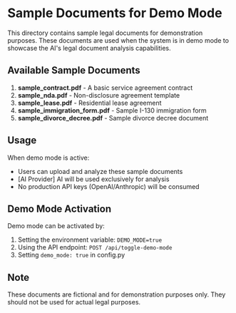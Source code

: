 # Sample Documents for Demo Mode

This directory contains sample legal documents for demonstration purposes. These documents are used when the system is in demo mode to showcase the AI's legal document analysis capabilities.

## Available Sample Documents

1. **sample_contract.pdf** - A basic service agreement contract
2. **sample_nda.pdf** - Non-disclosure agreement template
3. **sample_lease.pdf** - Residential lease agreement
4. **sample_immigration_form.pdf** - Sample I-130 immigration form
5. **sample_divorce_decree.pdf** - Sample divorce decree document

## Usage

When demo mode is active:
- Users can upload and analyze these sample documents
- [AI Provider] AI will be used exclusively for analysis
- No production API keys (OpenAI/Anthropic) will be consumed

## Demo Mode Activation

Demo mode can be activated by:
1. Setting the environment variable: `DEMO_MODE=true`
2. Using the API endpoint: `POST /api/toggle-demo-mode`
3. Setting `demo_mode: true` in config.py

## Note

These documents are fictional and for demonstration purposes only. They should not be used for actual legal purposes.